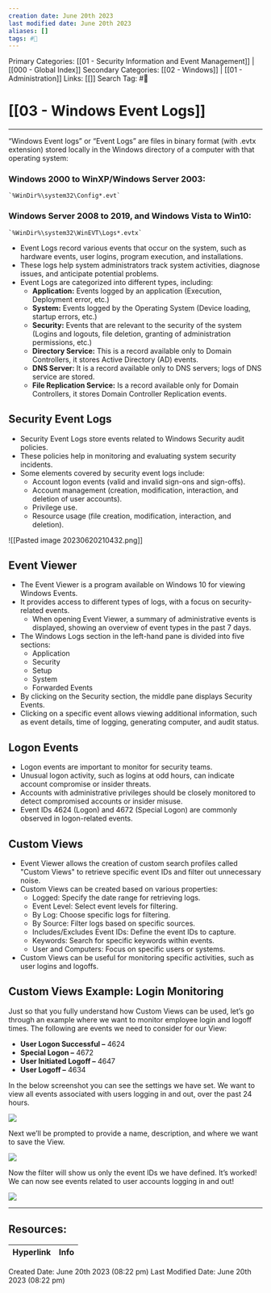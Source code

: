 ```yaml
---
creation date: June 20th 2023
last modified date: June 20th 2023
aliases: []
tags: #📖
---
```


Primary Categories: [[01 - Security Information and Event Management]] | [[000 - Global Index]]
Secondary Categories: [[02 - Windows]] | [[01 - Administration]]
Links: [[]] 
Search Tag: #📖  

# [[03 - Windows Event Logs]]  
---

“Windows Event logs” or “Event Logs” are files in binary format (with .evtx extension) stored locally in the Windows directory of a computer with that operating system:

### Windows 2000 to WinXP/Windows Server 2003:
    `%WinDir%\system32\Config*.evt`

### Windows Server 2008 to 2019, and Windows Vista to Win10:  
    `%WinDir%\system32\WinEVT\Logs*.evtx`

- Event Logs record various events that occur on the system, such as hardware events, user logins, program execution, and installations.
- These logs help system administrators track system activities, diagnose issues, and anticipate potential problems.
- Event Logs are categorized into different types, including:
	- **Application:** Events logged by an application (Execution, Deployment error, etc.)
	- **System:** Events logged by the Operating System (Device loading, startup errors, etc.)
	- **Security:** Events that are relevant to the security of the system (Logins and logouts, file deletion, granting of administration permissions, etc.)
	- **Directory Service:** This is a record available only to Domain Controllers, it stores Active Directory (AD) events.
	- **DNS Server:** It is a record available only to DNS servers; logs of DNS service are stored.
	- **File Replication Service:** Is a record available only for Domain Controllers, it stores Domain Controller Replication events.

## Security Event Logs
- Security Event Logs store events related to Windows Security audit policies.
- These policies help in monitoring and evaluating system security incidents.
- Some elements covered by security event logs include:
	 - Account logon events (valid and invalid sign-ons and sign-offs).
	 - Account management (creation, modification, interaction, and deletion of user accounts).
	 - Privilege use.
	 - Resource usage (file creation, modification, interaction, and deletion).

![[Pasted image 20230620210432.png]]

## Event Viewer
- The Event Viewer is a program available on Windows 10 for viewing Windows Events.
- It provides access to different types of logs, with a focus on security-related events.
	- When opening Event Viewer, a summary of administrative events is displayed, showing an overview of event types in the past 7 days.
- The Windows Logs section in the left-hand pane is divided into five sections:
	 - Application
	 - Security
	 - Setup
	 - System
	 - Forwarded Events
- By clicking on the Security section, the middle pane displays Security Events.
- Clicking on a specific event allows viewing additional information, such as event details, time of logging, generating computer, and audit status.

## Logon Events
- Logon events are important to monitor for security teams.
- Unusual logon activity, such as logins at odd hours, can indicate account compromise or insider threats.
- Accounts with administrative privileges should be closely monitored to detect compromised accounts or insider misuse.
- Event IDs 4624 (Logon) and 4672 (Special Logon) are commonly observed in logon-related events.

## Custom Views
- Event Viewer allows the creation of custom search profiles called "Custom Views" to retrieve specific event IDs and filter out unnecessary noise.
- Custom Views can be created based on various properties:
	- Logged: Specify the date range for retrieving logs.
	- Event Level: Select event levels for filtering.
	- By Log: Choose specific logs for filtering.
	- By Source: Filter logs based on specific sources.
	- Includes/Excludes Event IDs: Define the event IDs to capture.
	- Keywords: Search for specific keywords within events.
	- User and Computers: Focus on specific users or systems.
- Custom Views can be useful for monitoring specific activities, such as user logins and logoffs.

## **Custom Views Example: Login Monitoring**

Just so that you fully understand how Custom Views can be used, let’s go through an example where we want to monitor employee login and logoff times. The following are events we need to consider for our View:

- **User Logon Successful –** 4624
- **Special Logon –** 4672
- **User Initiated Logoff –** 4647
- **User Logoff –** 4634

In the below screenshot you can see the settings we have set. We want to view all events associated with users logging in and out, over the past 24 hours.

![](https://d2y9h8w1ydnujs.cloudfront.net/uploads/content/images/73c25d8717f1645071b7e1cf7a48e2361031b41d8e716b3c9be1dba69c2993825bf178ef827effbd3cf2c498dc31.png)

Next we’ll be prompted to provide a name, description, and where we want to save the View.

  
![](https://d2y9h8w1ydnujs.cloudfront.net/uploads/content/images/4fffaa5be1d6d8e6dbf8127e26e99a5b42d9d144caa604d165328dd1a938941bcbdd3770286734bd0ed9881e72f5.png)

Now the filter will show us only the event IDs we have defined. It’s worked! We can now see events related to user accounts logging in and out!

  
![](https://d2y9h8w1ydnujs.cloudfront.net/uploads/content/images/bde7b3cdbec0d4e79ac9e1db069b07123ace74a4290f6d425948006da13cef3bdd9e994ac80f0f57514ab4a4f492.png)


___

## Resources:

| Hyperlink | Info |
| --------- | ---- |


Created Date: June 20th 2023 (08:22 pm) 
Last Modified Date: June 20th 2023 (08:22 pm)
